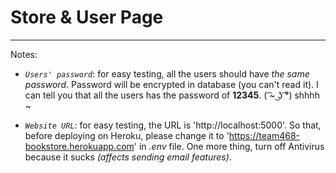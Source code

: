 ﻿# Store & User Page 

---

Notes:

- *`Users' password`*: for easy testing, all the users should have *the same password*. Password will be encrypted in database (you can't read it). I can tell you that all the users has the password of  **12345**. ( ͡~ ͜ʖ ͡°) shhhh ~ 

- *`Website URL`*: for easy testing, the URL is 'http://localhost:5000'. So that, before deploying on Heroku, please change it to 'https://team468-bookstore.herokuapp.com' in *.env* file. One more thing, turn off Antivirus because it sucks *(affects sending email features)*.
